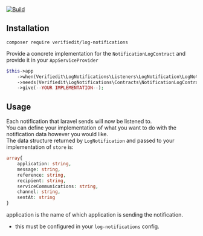 [![Build](https://github.com/verifiedit/log-notifications/actions/workflows/build.yml/badge.svg)](https://github.com/verifiedit/log-notifications/actions/workflows/build.yml)

## Installation

```composer require verifiedit/log-notifications```

Provide a concrete implementation for the ```NotificationLogContract``` and provide it in your ```AppServiceProvider```

```php
$this->app
    ->when(Verifiedit\LogNotifications\Listeners\LogNotification\LogNotification::class)
    ->needs(Verifiedit\LogNotifications\Contracts\NotificationLogContract::class)
    ->give(--YOUR IMPLEMENTATION--);
```

## Usage

Each notification that laravel sends will now be listened to.  
You can define your implementation of what you want to do with the notification data however you would like.  
The data structure returned by ```LogNotification``` and passed to your implementation of ```store``` is:
```php
array{
    application: string,
    message: string,
    reference: string,
    recipient: string,
    serviceCommunications: string,
    channel: string,
    sentAt: string
}
```

application is the name of which application is sending the notification.  
- this must be configured in your ```log-notifications``` config.
